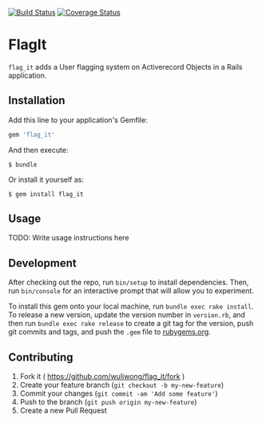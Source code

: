 [![Build Status](https://travis-ci.org/wuliwong/flag_it.svg?branch=master)](https://travis-ci.org/wuliwong/flag_it)
[![Coverage Status](https://coveralls.io/repos/wuliwong/flag_it/badge.svg?branch=master&service=github)](https://coveralls.io/github/wuliwong/flag_it?branch=master)

# FlagIt

`flag_it` adds a User flagging system on Activerecord Objects in a Rails application.

## Installation

Add this line to your application's Gemfile:

```ruby
gem 'flag_it'
```

And then execute:

    $ bundle

Or install it yourself as:

    $ gem install flag_it

## Usage

TODO: Write usage instructions here

## Development

After checking out the repo, run `bin/setup` to install dependencies. Then, run `bin/console` for an interactive prompt that will allow you to experiment.

To install this gem onto your local machine, run `bundle exec rake install`. To release a new version, update the version number in `version.rb`, and then run `bundle exec rake release` to create a git tag for the version, push git commits and tags, and push the `.gem` file to [rubygems.org](https://rubygems.org).

## Contributing

1. Fork it ( https://github.com/wuliwong/flag_it/fork )
2. Create your feature branch (`git checkout -b my-new-feature`)
3. Commit your changes (`git commit -am 'Add some feature'`)
4. Push to the branch (`git push origin my-new-feature`)
5. Create a new Pull Request
